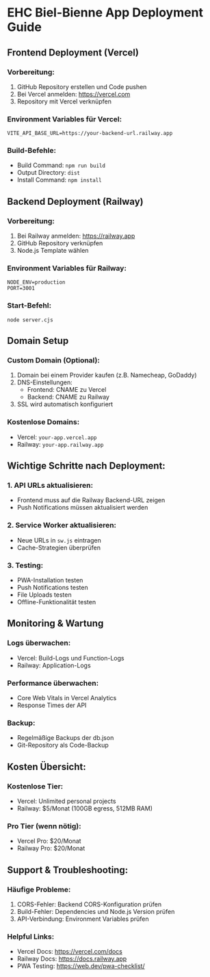 # EHC Biel-Bienne App Deployment Guide

## Frontend Deployment (Vercel)

### Vorbereitung:
1. GitHub Repository erstellen und Code pushen
2. Bei Vercel anmelden: https://vercel.com
3. Repository mit Vercel verknüpfen

### Environment Variables für Vercel:
```
VITE_API_BASE_URL=https://your-backend-url.railway.app
```

### Build-Befehle:
- Build Command: `npm run build`
- Output Directory: `dist`
- Install Command: `npm install`

## Backend Deployment (Railway)

### Vorbereitung:
1. Bei Railway anmelden: https://railway.app
2. GitHub Repository verknüpfen
3. Node.js Template wählen

### Environment Variables für Railway:
```
NODE_ENV=production
PORT=3001
```

### Start-Befehl:
```
node server.cjs
```

## Domain Setup

### Custom Domain (Optional):
1. Domain bei einem Provider kaufen (z.B. Namecheap, GoDaddy)
2. DNS-Einstellungen:
   - Frontend: CNAME zu Vercel
   - Backend: CNAME zu Railway
3. SSL wird automatisch konfiguriert

### Kostenlose Domains:
- Vercel: `your-app.vercel.app`
- Railway: `your-app.railway.app`

## Wichtige Schritte nach Deployment:

### 1. API URLs aktualisieren:
- Frontend muss auf die Railway Backend-URL zeigen
- Push Notifications müssen aktualisiert werden

### 2. Service Worker aktualisieren:
- Neue URLs in `sw.js` eintragen
- Cache-Strategien überprüfen

### 3. Testing:
- PWA-Installation testen
- Push Notifications testen
- File Uploads testen
- Offline-Funktionalität testen

## Monitoring & Wartung

### Logs überwachen:
- Vercel: Build-Logs und Function-Logs
- Railway: Application-Logs

### Performance überwachen:
- Core Web Vitals in Vercel Analytics
- Response Times der API

### Backup:
- Regelmäßige Backups der db.json
- Git-Repository als Code-Backup

## Kosten Übersicht:

### Kostenlose Tier:
- Vercel: Unlimited personal projects
- Railway: $5/Monat (100GB egress, 512MB RAM)

### Pro Tier (wenn nötig):
- Vercel Pro: $20/Monat
- Railway Pro: $20/Monat

## Support & Troubleshooting:

### Häufige Probleme:
1. CORS-Fehler: Backend CORS-Konfiguration prüfen
2. Build-Fehler: Dependencies und Node.js Version prüfen
3. API-Verbindung: Environment Variables prüfen

### Helpful Links:
- Vercel Docs: https://vercel.com/docs
- Railway Docs: https://docs.railway.app
- PWA Testing: https://web.dev/pwa-checklist/
